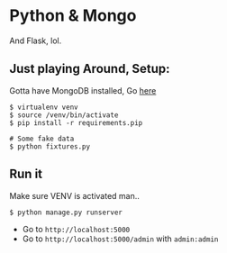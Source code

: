 # Python & Mongo
And Flask, lol.

## Just playing Around, Setup:
Gotta have MongoDB installed, Go [here](http://docs.mongodb.org/manual/administration/install-on-linux/)

    $ virtualenv venv
    $ source /venv/bin/activate
    $ pip install -r requirements.pip

    # Some fake data
    $ python fixtures.py

## Run it
Make sure VENV is activated man..

    $ python manage.py runserver

- Go to `http://localhost:5000`
- Go to `http://localhost:5000/admin` with `admin:admin`